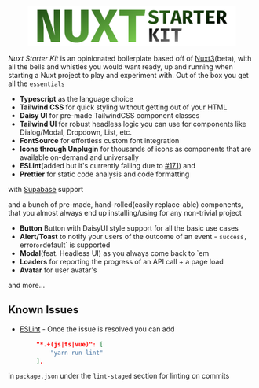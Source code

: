 
<div style="text-align:center;">
<img src="./assets/nsk.png" height="80px" title="Nuxt Starter Kit" />
</div>


_Nuxt Starter Kit_ is an opinionated boilerplate based off of [Nuxt3](https://v3.nuxtjs.org/)(beta), with all the bells and whistles you would want ready, up and running when starting a Nuxt project to play and experiment with. Out of the box you get all the `essentials`
- __Typescript__ as the language choice
- __Tailwind CSS__ for quick styling without getting out of your HTML
- __Daisy UI__ for pre-made TailwindCSS component classes
- __Tailwind UI__ for robust headless logic you can use for components like Dialog/Modal, Dropdown, List, etc.
- __FontSource__ for effortless custom font integration
- __Icons through Unplugin__ for thousands of icons as components that are available on-demand and universally
- __ESLint__(added but it's currently failing due to [#171](https://github.com/nuxt/eslint-config/issues/171)) and
- __Prettier__ for static code analysis and code formatting

with [Supabase](https://supabase.io/) support

and a bunch of pre-made, hand-rolled(easily replace-able) components, that you almost always end up installing/using for any non-trivial project
- __Button__ Button with DaisyUI style support for all the basic use cases
- __Alert/Toast__ to notify your users of the outcome of an event - `success, `error` or `default` is supported
- __Modal__(feat. Headless UI) as you always come back to `em
- __Loaders__ for reporting the progress of an API call + a page load
- __Avatar__ for user avatar's

and more...

## Known Issues

- [ESLint](https://github.com/nuxt/eslint-config/issues/171) - Once the issue is resolved you can add
```json
        "*.+(js|ts|vue)": [
            "yarn run lint"
        ],
```
in `package.json` under the `lint-staged` section for linting on commits
